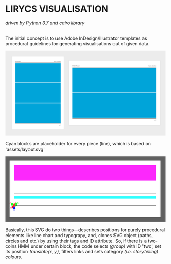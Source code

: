 <h1>LIRYCS VISUALISATION</h1>
<i>driven by Python 3.7 and cairo library</i><br><br>

The initial concept is to use Adobe InDesign/Illustrator templates as procedural guidelines for generating visualisations out of given data.<br>

![alt text](https://github.com/vkuchinov/MarkovChainVisualisation/blob/master/layouts/preview.jpg?raw=true "Layouts")<br>

Cyan blocks are placeholder for every piece (line), which is based on 'assets/layout.svg'

![alt text](https://github.com/vkuchinov/MarkovChainVisualisation/blob/master/layouts/preview2.png?raw=true "Layouts")<br>

Basically, this SVG do two things—describes positions for purely procedural elements like line chart and typograpy, and, clones SVG object (paths, circles and etc.) by using their tags and ID attribute. So, if there is a two-coins HMM under certain
block, the code selects <g> <i>(group)</i> with ID 'two', set its position <i>translate(x, y)</i>, filters links and sets category <i>(i.e. storytelling) colours.<br>
